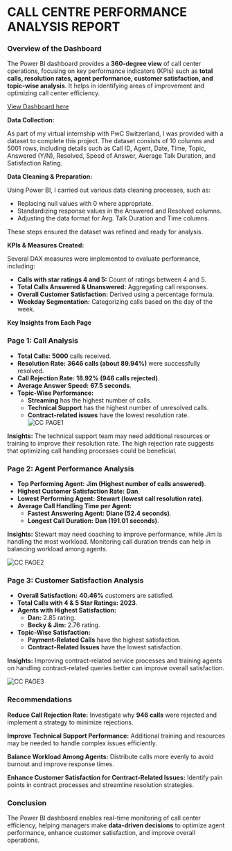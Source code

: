 
# CALL CENTRE PERFORMANCE ANALYSIS REPORT

### **Overview of the Dashboard**

The Power BI dashboard provides a **360-degree view** of call center operations, focusing on key performance indicators (KPIs) such as **total calls, resolution rates, agent performance, customer satisfaction, and topic-wise analysis**. It helps in identifying areas of improvement and optimizing call center efficiency.

[View Dashboard here](https://app.powerbi.com/view?r=eyJrIjoiMTgzMTdkMTUtN2YwMC00Y2NhLThmNzEtNmY4ODk1OTljZTc2IiwidCI6ImRmODY3OWNkLWE4MGUtNDVkOC05OWFjLWM4M2VkN2ZmOTVhMCJ9)

**Data Collection:**

As part of my virtual internship with PwC Switzerland, I was provided with a dataset to complete this project. The dataset consists of 10 columns and 5001 rows, including details such as Call ID, Agent, Date, Time, Topic, Answered (Y/N), Resolved, Speed of Answer, Average Talk Duration, and Satisfaction Rating.

**Data Cleaning & Preparation:**

Using Power BI, I carried out various data cleaning processes, such as:

- Replacing null values with 0 where appropriate.
- Standardizing response values in the Answered and Resolved columns.
- Adjusting the data format for Avg. Talk Duration and Time columns.

These steps ensured the dataset was refined and ready for analysis.

**KPIs & Measures Created:**

Several DAX measures were implemented to evaluate performance, including:

- **Calls with star ratings 4 and 5:**  Count of ratings between 4 and 5.
- **Total Calls Answered & Unanswered:** Aggregating call responses.
- **Overall Customer Satisfaction:** Derived using a percentage formula.
- **Weekday Segmentation:** Categorizing calls based on the day of the week.

**Key Insights from Each Page**

### **Page 1: Call Analysis**

- **Total Calls:** **5000** calls received.
- **Resolution Rate:** **3646 calls (about 89.94%)** were successfully resolved.
- **Call Rejection Rate:** **18.92% (946 calls rejected)**.
- **Average Answer Speed:** **67.5 seconds**.
- **Topic-Wise Performance:**
    - **Streaming** has the highest number of calls.
    - **Technical Support** has the highest number of unresolved calls.
    - **Contract-related issues** have the lowest resolution rate.
![CC PAGE1](https://github.com/user-attachments/assets/9a242b1a-e35a-47c6-931d-69005463a542)

 **Insights:** The technical support team may need additional resources or training to improve their resolution rate. The high rejection rate suggests that optimizing call handling processes could be beneficial.


### **Page 2: Agent Performance Analysis**

- **Top Performing Agent:** **Jim (Highest number of calls answered)**.
- **Highest Customer Satisfaction Rate:** **Dan**.
- **Lowest Performing Agent:** **Stewart (lowest call resolution rate)**.
- **Average Call Handling Time per Agent:**
    - **Fastest Answering Agent:** **Diane (52.4 seconds)**.
    - **Longest Call Duration:** **Dan (191.01 seconds)**.

**Insights:** Stewart may need coaching to improve performance, while Jim is handling the most workload. Monitoring call duration trends can help in balancing workload among agents.

![CC PAGE2](https://github.com/user-attachments/assets/3c5c9697-9404-4934-8214-65f690caaaa0)

### **Page 3: Customer Satisfaction Analysis**

- **Overall Satisfaction:** **40.46%** customers are satisfied.
- **Total Calls with 4 & 5 Star Ratings:** **2023**.
- **Agents with Highest Satisfaction:**
    - **Dan:** 2.85 rating.
    - **Becky & Jim:** 2.76 rating.
- **Topic-Wise Satisfaction:**
    - **Payment-Related Calls** have the highest satisfaction.
    - **Contract-Related Issues** have the lowest satisfaction.

 **Insights:** Improving contract-related service processes and training agents on handling contract-related queries better can improve overall satisfaction.

![CC PAGE3](https://github.com/user-attachments/assets/1900f323-6963-45d1-be3f-06960ab71373)

### **Recommendations**

 **Reduce Call Rejection Rate:** Investigate why **946 calls** were rejected and implement a strategy to minimize rejections. 

**Improve Technical Support Performance:** Additional training and resources may be needed to handle complex issues efficiently.

**Balance Workload Among Agents:** Distribute calls more evenly to avoid burnout and improve response times.

 **Enhance Customer Satisfaction for Contract-Related Issues:** Identify pain points in contract processes and streamline resolution strategies.

### **Conclusion**

The Power BI dashboard enables real-time monitoring of call center efficiency, helping managers make **data-driven decisions** to optimize agent performance, enhance customer satisfaction, and improve overall operations.

